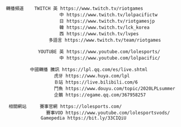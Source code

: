      轉播頻道    TWITCH 英 https://www.twitch.tv/riotgames
                         中 https://www.twitch.tv/lolpacifictw
                         日 https://www.twitch.tv/riotgamesjp
                         韓 https://www.twitch.tv/lck_korea
                         西 https://www.twitch.tv/lvpes
                     多語言 https://www.twitch.tv/team/riotgames

                 YOUTUBE 英 https://www.youtube.com/lolesports/
                         中 https://www.youtube.com/lolpacific/

              中國轉播 騰訊 https://lpl.qq.com/es/live.shtml
                       虎牙 https://www.huya.com/lpl
                       Ｂ站 https://live.bilibili.com/6
                       鬥魚 https://www.douyu.com/topic/2020LPLsummer
                       企鵝 https://egame.qq.com/367958257

      相關網站     賽事官網 https://lolesports.com/
                    賽事VOD https://www.youtube.com/lolesportsvods/
                  Gamepedia https://bit.ly/33CIQiU
                                                                                